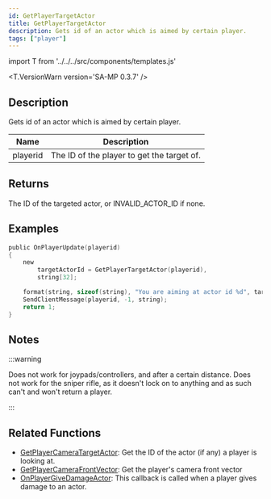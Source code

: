 ```yaml
---
id: GetPlayerTargetActor
title: GetPlayerTargetActor
description: Gets id of an actor which is aimed by certain player.
tags: ["player"]
---
```


import T from '../../../src/components/templates.js'

<T.VersionWarn version='SA-MP 0.3.7' />

## Description

Gets id of an actor which is aimed by certain player.

| Name     | Description                                |
| -------- | ------------------------------------------ |
| playerid | The ID of the player to get the target of. |

## Returns

The ID of the targeted actor, or INVALID_ACTOR_ID if none.

## Examples

```c
public OnPlayerUpdate(playerid)
{
    new
        targetActorId = GetPlayerTargetActor(playerid),
        string[32];

    format(string, sizeof(string), "You are aiming at actor id %d", targetActorId);
    SendClientMessage(playerid, -1, string);
    return 1;
}
```

## Notes

:::warning

Does not work for joypads/controllers, and after a certain distance. Does not work for the sniper rifle, as it doesn't lock on to anything and as such can't and won't return a player.

:::

## Related Functions

- [GetPlayerCameraTargetActor](GetPlayerCameraTargetActor.md): Get the ID of the actor (if any) a player is looking at.
- [GetPlayerCameraFrontVector](GetPlayerCameraFrontVector.md): Get the player's camera front vector
- [OnPlayerGiveDamageActor](../callbacks/OnPlayerGiveDamageActor.md): This callback is called when a player gives damage to an actor.
